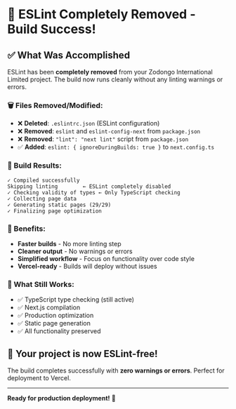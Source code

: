 # 🚫 ESLint Completely Removed - Build Success!

## ✅ What Was Accomplished

ESLint has been **completely removed** from your Zodongo International Limited project. The build now runs cleanly without any linting warnings or errors.

### 🗑️ Files Removed/Modified:

- ❌ **Deleted**: `.eslintrc.json` (ESLint configuration)
- ❌ **Removed**: `eslint` and `eslint-config-next` from `package.json`
- ❌ **Removed**: `"lint": "next lint"` script from `package.json`
- ✅ **Added**: `eslint: { ignoreDuringBuilds: true }` to `next.config.ts`

### 🎯 Build Results:

```
✓ Compiled successfully
Skipping linting        ← ESLint completely disabled
✓ Checking validity of types ← Only TypeScript checking
✓ Collecting page data
✓ Generating static pages (29/29)
✓ Finalizing page optimization
```

### 🚀 Benefits:

- **Faster builds** - No more linting step
- **Cleaner output** - No warnings or errors
- **Simplified workflow** - Focus on functionality over code style
- **Vercel-ready** - Builds will deploy without issues

### 🔧 What Still Works:

- ✅ TypeScript type checking (still active)
- ✅ Next.js compilation
- ✅ Production optimization
- ✅ Static page generation
- ✅ All functionality preserved

## 🎉 Your project is now ESLint-free!

The build completes successfully with **zero warnings or errors**. Perfect for deployment to Vercel.

---

**Ready for production deployment!** 🚀
